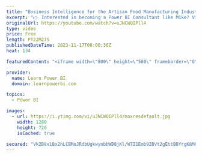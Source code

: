 ```yaml
---
title: "Business Intelligence for the Artisan Food Manufacturing Industry 🍽️ by Kimberly Nocco"
excerpt: "👉 Interested in becoming a Power BI Consultant like Mike? Visit https://www.LearnPowerBI.com/pro  👉 Connect with Kimberly Nocco on LinkedIn at https://www.linkedin.com/in/kimberlynocco/  ▶️ Get Free Access to *all* our #PowerBIConference Sessions at https://www.PowerBIConference.com/2023  Journey with"
originalUrl: https://youtube.com/watch?v=uJNCWQIPll4
type: video
price: Free
length: PT22M27S
publishedDateTime: 2023-11-17T08:00:36Z
heat: 134

featuredContent: "<iframe width=\"800\" height=\"500\" frameborder=\"0\" src=\"https://www.youtube.com/embed/uJNCWQIPll4\" allow=\"accelerometer; autoplay; encrypted-media; gyroscope; picture-in-picture\" allowfullscreen></iframe>"

provider:
  name: Learn Power BI
  domain: learnpowerbi.com

topics:
  - Power BI

images:
  - url: https://i.ytimg.com/vi/uJNCWQIPll4/maxresdefault.jpg
    width: 1280
    height: 720
    isCached: true

secured: "Vk2B8x1Bx2hLCBMoJRdbUgkwynbbWB8jKl/W7I1Emb92BVt2gEttB8YrgK8MUIlbGInurlkhfW2zFTIgvMhed9QFtNKyg2J8RY+EFW80ox2B1760+MRLDenZU9SwL5yGq6S8bNFJYjP0FFYJF8Bd38tpvd3WVl8yDGd/206ErMDwBUrQT6d4HFB7/7h4FnyRIjfmiyR/r/UlFH4wKHPSpyMm6996Bvazqrwc6SRR0Plb3/20Mq3S8C3ikfybP37kgQC7aJxxEKMCFCmMBOPoEgGcktWmApfQTNBtnkkb+4Px7f2EAwu/a2XaJX32Iw5MgCzaQr/fXvToxjmlm7pB5JslkZHXO4hOnBFt7oK8l2CtLauB4KQQbdDcUf4TD+lxobJgNZiea3mXfmQxfHujPUR6Gb5/YSQfvoEOQMBBU6I=;4VLMXurLU4l+yxoMyZYBnA=="
---
```


